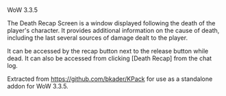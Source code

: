 WoW 3.3.5

The Death Recap Screen is a window displayed following the death of the player's character. It provides additional information on the cause of death, including the last several sources of damage dealt to the player.

It can be accessed by the recap button next to the release button while dead. It can also be accessed from clicking [Death Recap] from the chat log.

Extracted from https://github.com/bkader/KPack for use as a standalone addon for WoW 3.3.5.
